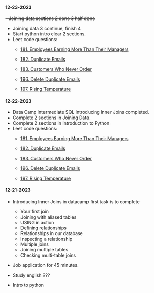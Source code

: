 #### 12-23-2023
~~- Joining data sections 2 done 3 half done~~
- Joining data 3 continue, finish 4
- Start python intro clear 2 sections.
- Leet code questions:
	- [181. Employees Earning More Than Their Managers](https://leetcode.com/problems/employees-earning-more-than-their-managers)

	- [182. Duplicate Emails](https://leetcode.com/problems/duplicate-emails)

	- [183. Customers Who Never Order](https://leetcode.com/problems/customers-who-never-order)

	- [196. Delete Duplicate Emails](https://leetcode.com/problems/delete-duplicate-emails)

	- [197. Rising Temperature](https://leetcode.com/problems/rising-temperature)

#### 12-22-2023
- Data Camp Intermediate SQL Introducing Inner Joins completed.
- Complete 2 sections in Joining Data.
- Complete 2 sections in Introduction to Python
- Leet code questions:
	- [181. Employees Earning More Than Their Managers](https://leetcode.com/problems/employees-earning-more-than-their-managers)

	- [182. Duplicate Emails](https://leetcode.com/problems/duplicate-emails)

	- [183. Customers Who Never Order](https://leetcode.com/problems/customers-who-never-order)

	- [196. Delete Duplicate Emails](https://leetcode.com/problems/delete-duplicate-emails)

	- [197. Rising Temperature](https://leetcode.com/problems/rising-temperature)

#### 12-21-2023
- Introducing Inner Joins in datacamp
first task is to complete 
	- Your first join
	- Joining with aliased tables
	- USING in action
	- Defining relationships
	- Relationships in our database
	- Inspecting a relationship
	- Multiple joins
	- Joining multiple tables
	- Checking multi-table joins

- Job application for 45 minutes.
- Study english ???
- Intro to python